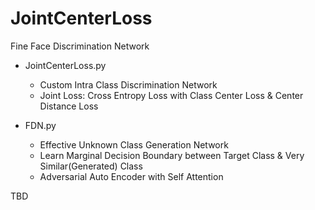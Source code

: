 # JointCenterLoss

Fine Face Discrimination Network

- JointCenterLoss.py
  - Custom Intra Class Discrimination Network
  - Joint Loss: Cross Entropy Loss with Class Center Loss & Center Distance Loss
 
- FDN.py
  - Effective Unknown Class Generation Network
  - Learn Marginal Decision Boundary between Target Class & Very Similar(Generated) Class
  - Adversarial Auto Encoder with Self Attention

TBD
